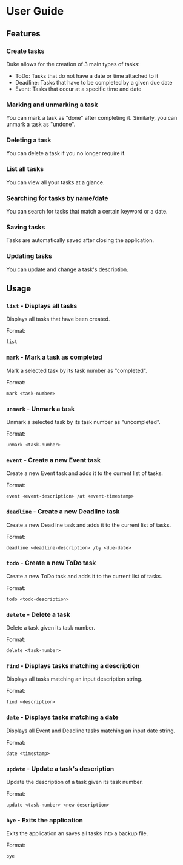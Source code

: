 # User Guide

## Features 

### Create tasks

Duke allows for the creation of 3 main types of tasks:

- ToDo: Tasks that do not have a date or time attached to it
- Deadline: Tasks that have to be completed by a given due date
- Event: Tasks that occur at a specific time and date

### Marking and unmarking a task

You can mark a task as "done" after completing it. Similarly, you can unmark a task as "undone".

### Deleting a task

You can delete a task if you no longer require it.

### List all tasks

You can view all your tasks at a glance.

### Searching for tasks by name/date

You can search for tasks that match a certain keyword or a date.

### Saving tasks

Tasks are automatically saved after closing the application.

### Updating tasks

You can update and change a task's description.

## Usage

### `list` - Displays all tasks

Displays all tasks that have been created.

Format:

`list`

### `mark` - Mark a task as completed

Mark a selected task by its task number as "completed".

Format:

`mark <task-number>`

### `unmark` - Unmark a task

Unmark a selected task by its task number as "uncompleted".

Format:

`unmark <task-number>`

### `event` - Create a new Event task

Create a new Event task and adds it to the current list of tasks.

Format:

`event <event-description> /at <event-timestamp>`

### `deadline` - Create a new Deadline task

Create a new Deadline task and adds it to the current list of tasks.

Format:

`deadline <deadline-description> /by <due-date>`

### `todo` - Create a new ToDo task

Create a new ToDo task and adds it to the current list of tasks.

Format:

`todo <todo-description>`

### `delete` - Delete a task 

Delete a task given its task number.

Format:

`delete <task-number>`

### `find` - Displays tasks matching a description

Displays all tasks matching an input description string.

Format:

`find <description>`

### `date` - Displays tasks matching a date

Displays all Event and Deadline tasks matching an input date string.

Format:

`date <timestamp>`

### `update` - Update a task's description

Update the description of a task given its task number.

Format:

`update <task-number> <new-description>`

### `bye` - Exits the application

Exits the application an saves all tasks into a backup file.

Format:

`bye`

